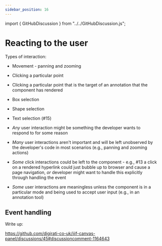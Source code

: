 ```yaml
---
sidebar_position: 16
---
```


import { GitHubDiscussion } from "../../GitHubDiscussion.js";

# Reacting to the user

Types of interaction:

 - Movement - panning and zooming
 - Clicking a particular point
 - Clicking a particular point that is the target of an annotation that the component has rendered
 - Box selection
 - Shape selection
 - Text selection (#15)

 - _Any_ user interaction might be something the developer wants to respond to for some reason
 - _Many_ user interactions aren't important and will be left unobserved by the developer's code in most scenarios (e.g., panning and zooming actions)
 - _Some_ click interactions could be left to the component - e.g., #13 a click on a rendered hyperlink could just bubble up to browser and cause a page navigation, _or_ developer might want to handle this explicitly through handling the event
 - _Some_ user interactions are meaningless unless the component is in a particular mode and being used to accept user input (e.g., in an annotation tool)


## Event handling

Write up:

https://github.com/digirati-co-uk/iiif-canvas-panel/discussions/45#discussioncomment-1164643


<GitHubDiscussion ghid="16" />